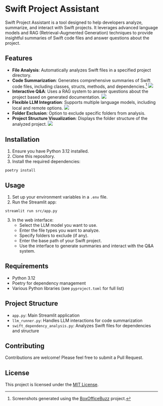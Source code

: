 # Swift Project Assistant

Swift Project Assistant is a tool designed to help developers analyze, summarize, and interact with Swift projects. It leverages advanced language models and RAG (Retrieval-Augmented Generation) techniques to provide insightful summaries of Swift code files and answer questions about the project.

## Features

- **File Analysis**: Automatically analyzes Swift files in a specified project directory.
- **Code Summarization**: Generates comprehensive summaries of Swift code files, including classes, structs, methods, and dependencies.[^1]
  ![](./screenshots/GenerateDocumentationForFile.png)
- **Interactive Q&A**: Uses a RAG system to answer questions about the project based on generated documentation.
  ![](./screenshots/AskQuestionsAboutTheCode.png)
- **Flexible LLM Integration**: Supports multiple language models, including local and remote options.
  ![](./screenshots/SelectLLM.png)
- **Folder Exclusion**: Option to exclude specific folders from analysis.
- **Project Structure Visualization**: Displays the folder structure of the analyzed project.
  ![](./screenshots/FolderStructure.png)

[^1]: Screenshots generated using the [BoxOfficeBuzz](https://github.com/brunoguedes/BoxOfficeBuzz) project.

## Installation

1. Ensure you have Python 3.12 installed.
2. Clone this repository.
3. Install the required dependencies:

```
poetry install
```

## Usage

1. Set up your environment variables in a `.env` file.
2. Run the Streamlit app:

```
streamlit run src/app.py
```

3. In the web interface:
   - Select the LLM model you want to use.
   - Enter the file types you want to analyze.
   - Specify folders to exclude (if any).
   - Enter the base path of your Swift project.
   - Use the interface to generate summaries and interact with the Q&A system.

## Requirements

- Python 3.12
- Poetry for dependency management
- Various Python libraries (see `pyproject.toml` for full list)

## Project Structure

- `app.py`: Main Streamlit application
- `llm_runner.py`: Handles LLM interactions for code summarization
- `swift_dependency_analysis.py`: Analyzes Swift files for dependencies and structure

## Contributing

Contributions are welcome! Please feel free to submit a Pull Request.

## License

This project is licensed under the [MIT License](LICENSE).
